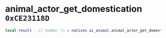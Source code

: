 # animal_actor_get_domestication `0xCE23118D`

```lua
local result --[[ number ]] = natives.ai_animal.animal_actor_get_domestication(_unk0 --[[ number ]])
```